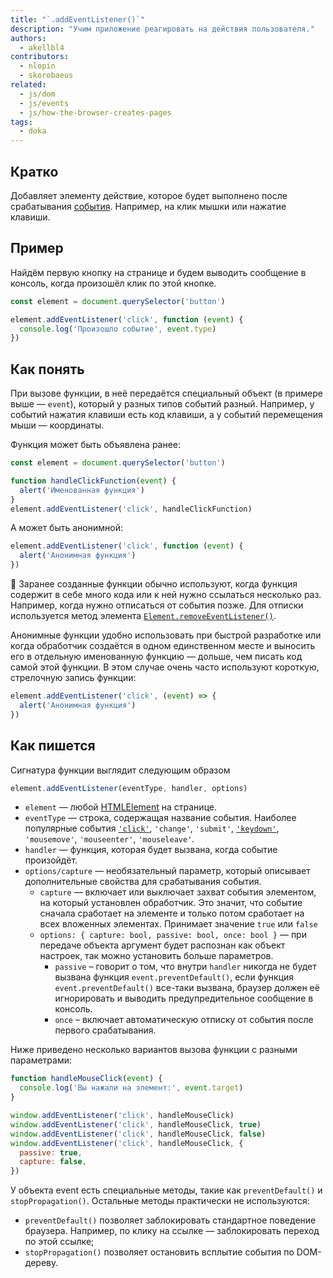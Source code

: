 ```yaml
---
title: "`.addEventListener()`"
description: "Учим приложение реагировать на действия пользователя."
authors:
  - akellbl4
contributors:
  - nlopin
  - skorobaeus
related:
  - js/dom
  - js/events
  - js/how-the-browser-creates-pages
tags:
  - doka
---
```


## Кратко

Добавляет элементу действие, которое будет выполнено после срабатывания [события](/js/events/). Например, на клик мышки или нажатие клавиши.

## Пример

Найдём первую кнопку на странице и будем выводить сообщение в консоль, когда произошёл клик по этой кнопке.

```js
const element = document.querySelector('button')

element.addEventListener('click', function (event) {
  console.log('Произошло событие', event.type)
})
```

## Как понять

При вызове функции, в неё передаётся специальный объект (в примере выше — `event`), который у разных типов событий разный. Например, у событий нажатия клавиши есть код клавиши, а у событий перемещения мыши — координаты.

Функция может быть объявлена ранее:

```js
const element = document.querySelector('button')

function handleClickFunction(event) {
  alert('Именованная функция')
}
element.addEventListener('click', handleClickFunction)
```

А может быть анонимной:

```js
element.addEventListener('click', function (event) {
  alert('Анонимная функция')
})
```

🤖 Заранее созданные функции обычно используют, когда функция содержит в себе много кода или к ней нужно ссылаться несколько раз. Например, когда нужно отписаться от события позже. Для отписки используется метод элемента [`Element.removeEventListener()`](/js/element-removeeventlistener/).

Анонимные функции удобно использовать при быстрой разработке или когда обработчик создаётся в одном единственном месте и выносить его в отдельную именованную функцию — дольше, чем писать код самой этой функции. В этом случае очень часто используют короткую, стрелочную запись функции:

```js
element.addEventListener('click', (event) => {
  alert('Анонимная функция')
})
```

## Как пишется

Сигнатура функции выглядит следующим образом

```js
element.addEventListener(eventType, handler, options)
```

- `element` — любой [HTMLElement](/js/element/) на странице.
- `eventType` — строка, содержащая название события. Наиболее популярные события [`'click'`](/js/element-click/), `'change'`, `'submit'`, [`'keydown'`](/js/element-keydown-keyup/), `'mousemove'`, `'mouseenter'`, `'mouseleave'`.
- `handler` — функция, которая будет вызвана, когда событие произойдёт.
- `options/capture` — необязательный параметр, который описывает дополнительные свойства для срабатывания события.
  - `capture` — включает или выключает захват события элементом, на который установлен обработчик. Это значит, что событие сначала сработает на элементе и только потом сработает на всех вложенных элементах. Принимает значение `true` или `false`
  - `options: { capture: bool, passive: bool, once: bool }` — при передаче объекта аргумент будет распознан как объект настроек, так можно установить больше параметров.
    - `passive` – говорит о том, что внутри `handler` никогда не будет вызвана функция `event.preventDefault()`, если функция `event.preventDefault()` все-таки вызвана, браузер должен её игнорировать и выводить предупредительное сообщение в консоль.
    - `once` – включает автоматическую отписку от события после первого срабатывания.

Ниже приведено несколько вариантов вызова функции с разными параметрами:

```js
function handleMouseClick(event) {
  console.log('Вы нажали на элемент:', event.target)
}

window.addEventListener('click', handleMouseClick)
window.addEventListener('click', handleMouseClick, true)
window.addEventListener('click', handleMouseClick, false)
window.addEventListener('click', handleMouseClick, {
  passive: true,
  capture: false,
})
```

У объекта event есть специальные методы, такие как `preventDefault()` и `stopPropagation()`. Остальные методы практически не используются:

- `preventDefault()` позволяет заблокировать стандартное поведение браузера. Например, по клику на ссылке — заблокировать переход по этой ссылке;
- `stopPropagation()` позволяет остановить всплытие события по DOM-дереву.

